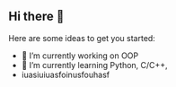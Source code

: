 ## Hi there 👋



Here are some ideas to get you started:

- 🔭 I’m currently working on OOP
- 🌱 I’m currently learning Python, C/C++,
- iuasiuiuasfoinusfouhasf


